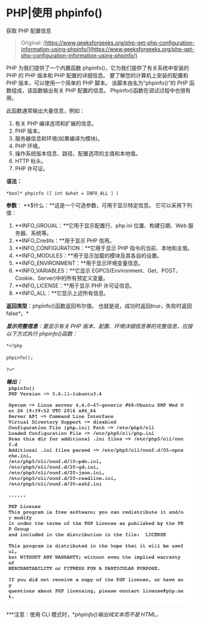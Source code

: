 # PHP|使用 phpinfo()

获取 PHP 配置信息

> Original: [https://www.geeksforgeeks.org/php-get-php-configuration-information-using-phpinfo/](https://www.geeksforgeeks.org/php-get-php-configuration-information-using-phpinfo/)

PHP 为我们提供了一个内置函数 phpinfo()，它为我们提供了有关系统中安装的 PHP 的 PHP 版本和 PHP 配置的详细信息。 要了解您的计算机上安装的配置和 PHP 版本，可以使用一个简单的 PHP 脚本。 该脚本由名为“phpinfo()”的 PHP 函数组成，该函数输出有关 PHP 配置的信息。 Phpinfo()函数在调试过程中也很有用。

此函数通常输出大量信息，例如：

1.  有关 PHP 编译选项和扩展的信息。
2.  PHP 版本。
3.  服务器信息和环境(如果编译为模块)。
4.  PHP 环境。
5.  操作系统版本信息、路径、配置选项的主值和本地值。
6.  HTTP 标头。
7.  PHP 许可证。

**语法：**

```
*bool* phpinfo ([ int $what = INFO_ALL ] )
```

**参数**：
**$什么：**这是一个可选参数，可用于显示特定信息。
它可以采用下列值：

1.  **INFO_GROUAL：**它用于显示配置行、php.ini 位置、构建日期、Web 服务器、系统等。
2.  **INFO_Credits：**用于显示 PHP 信用。
3.  **INFO_CONFIGURATION：**它用于显示 PHP 指令的当前、本地和主值。
4.  **INFO_MODULES：**用于显示加载的模块及其各自的设置。
5.  **INFO_ENVIRONMENT：**用于显示环境变量信息。
6.  **INFO_VARIABLES：**它显示 EGPCS(Environment、Get、POST、Cookie、Server)中的所有预定义变量。
7.  **INFO_LICENSE：**用于显示 PHP 许可证信息。
8.  **INFO_ALL：**它显示上述所有信息。

**返回类型**：phpinfo()函数返回布尔值。 也就是说，成功时返回*true*，失败时返回 false*。*

***显示完整信息**：要显示有关 PHP 版本、配置、环境详细信息等的完整信息，应按以下方式执行 phpinfo()函数：*

```
*<?php

phpinfo();

?>*
```

***输出：**
![](img/637f4c6f5dd63fd381a4478e05526a16.png)* 

***注意：使用 CLI 模式时，**phpinfo()输出纯文本而不是 HTML。*